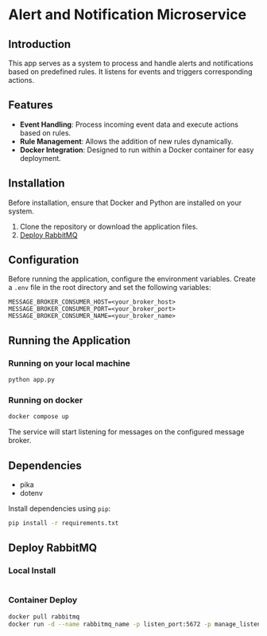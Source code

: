 # Alert and Notification Microservice

## Introduction
This app serves as a system to process and handle alerts and notifications based on predefined rules. It listens for events and triggers corresponding actions.

## Features
* **Event Handling**: Process incoming event data and execute actions based on rules.
* **Rule Management**: Allows the addition of new rules dynamically.
* **Docker Integration**: Designed to run within a Docker container for easy deployment.

## Installation
Before installation, ensure that Docker and Python are installed on your system.
1. Clone the repository or download the application files.
2. [Deploy RabbitMQ](README.md#deploy-rabbitmq) 

## Configuration
Before running the application, configure the environment variables. Create a `.env` file in the root directory and set the following variables:
```text
MESSAGE_BROKER_CONSUMER_HOST=<your_broker_host>
MESSAGE_BROKER_CONSUMER_PORT=<your_broker_port>
MESSAGE_BROKER_CONSUMER_NAME=<your_broker_name>
```

## Running the Application
### Running on your local machine
```bash
python app.py
```
### Running on docker
```bash
docker compose up
```
The service will start listening for messages on the configured message broker.

## Dependencies
* pika
* dotenv

Install dependencies using `pip`:
```bash
pip install -r requirements.txt
```

## Deploy RabbitMQ
### Local Install
```bash

```
  
### Container Deploy
```bash
docker pull rabbitmq
docker run -d --name rabbitmq_name -p listen_port:5672 -p manage_listen_port:15672 rabbitmq:latest
```